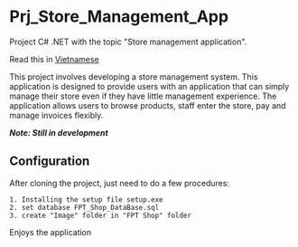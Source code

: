 # Prj_Store_Management_App

Project C# .NET with the topic "Store management application".

Read this in [Vietnamese](README.vi.md)

This project involves developing a store management system. This application is designed to provide users with an application that can simply manage their store even if they have little management experience. The application allows users to browse products, staff enter the store, pay and manage invoices flexibly.

**_Note: Still in development_**

## Configuration

After cloning the project, just need to do a few procedures:

```
1. Installing the setup file setup.exe
2. set database FPT_Shop_DataBase.sql
3. create "Image" folder in "FPT Shop" folder
```

Enjoys the application
